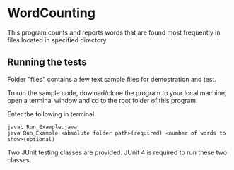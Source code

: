 # WordCounting

This program counts and reports words that are found most frequently in files located in specified directory.

## Running the tests

Folder "files" contains a few text sample files for demostration and test.

To run the sample code, dowload/clone the program to your local machine, open a terminal window and cd to the root folder of this program.

Enter the following in terminal:

```
javac Run_Example.java
java Run_Example <absolute folder path>(required) <number of words to show>(optional)
```

Two JUnit testing classes are provided. JUnit 4 is required to run these two classes.
